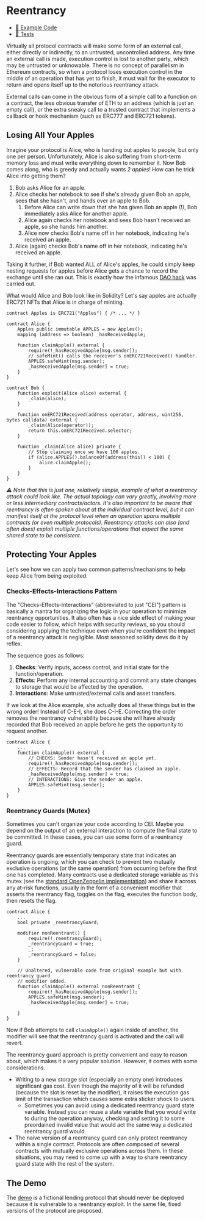 # Reentrancy

- [📜 Example Code](./ReentrantLoans.sol)
- [🐞 Tests](../../test/ReentrantLoans.t.sol)

Virtually all protocol contracts will make some form of an external call, either directly or indirectly, to an untrusted, uncontrolled address. Any time an external call is made, execution control is lost to another party, which may be untrusted or unknowable. There is no concept of parallelism in Ethereum contracts, so when a protocol loses execution control in the middle of an operation that has yet to finish, it must wait for the executor to return and opens itself up to the notorious reentrancy attack.

External calls can come in the obvious form of a simple call to a function on a contract, the less obvious transfer of ETH to an address (which is just an empty call), or the extra sneaky call to a trusted contract that implements a callback or hook mechanism (such as ERC777 and ERC721 tokens).

## Losing All Your Apples

Imagine your protocol is Alice, who is handing out apples to people, but only one per person. Unfortunately, Alice is also suffering from short-term memory loss and must write everything down to remember it. Now Bob comes along, who is greedy and actually wants *2 apples*! How can he trick Alice into getting them?

1. Bob asks Alice for an apple.
2. Alice checks her notebook to see if she's already given Bob an apple, sees that she hasn't, and hands over an apple to Bob.
    1. Before Alice can write down that she has given Bob an apple (!), Bob immediately asks Alice for another apple.
    2. Alice again checks her notebook and sees Bob hasn't received an apple, so she hands him another.
    3. Alice now checks Bob's name off in her notebook, indicating he's received an apple.
3. Alice (again) checks Bob's name off in her notebook, indicating he's received an apple.

Taking it further, if Bob wanted ALL of Alice's apples, he could simply keep nesting requests for apples before Alice gets a chance to record the exchange until she ran out. This is exactly how the infamous [DAO hack](https://www.immunebytes.com/blog/an-insight-into-the-dao-attack/) was carried out.

What would Alice and Bob look like in Solidity? Let's say apples are actually ERC721 NFTs that Alice is in charge of minting.

```solidity
contract Apples is ERC721("Apples") { /* ... */ }

contract Alice {
    Apples public immutable APPLES = new Apples();
    mapping (address => boolean) _hasReceivedApple;

    function claimApple() external {
        require(!_hasReceivedApple[msg.sender]);
        // safeMint() calls the receiver's onERC721Received() handler. 
        APPLES.safeMint(msg.sender);
        _hasReceivedApple[msg.sender] = true;
    }
}

contract Bob {
    function exploit(Alice alice) external {
        _claim(alice);
    }

    function onERC721Received(address operator, address, uint256, bytes calldata) external {
        _claim(Alice(operator));
        return this.onERC721Received.selector;
    }

    function _claim(Alice alice) private {
        // Stop claiming once we have 100 apples.
        if (alice.APPLES().balanceOf(address(this)) < 100) {
            alice.claimApple();
        }    
    }
}

```

*⚠️ Note that this is just one, relatively simple, example of what a reentrancy attack could look like. The actual topology can vary greatly, involving more or less intermediary contracts/actors. It's also important to be aware that reentrancy is often spoken about at the individual contract level, but it can manifest itself at the protocol level when an operation spans multiple contracts (or even multiple protocols). Reentrancy attacks can also (and often does) exploit multiple functions/operations that expect the same shared state to be consistent.*


## Protecting Your Apples

Let's see how we can apply two common patterns/mechanisms to help keep Alice from being exploited.

### Checks-Effects-Interactions Pattern
The "Checks-Effects-Interactions" (abbreviated to just "CEI") pattern is basically a mantra for organizing the logic in your operation to minimize reentrancy opportunities. It also often has a nice side effect of making your code easier to follow, which helps with security reviews, so you should considering applying the technique even when you're confident the impact of a reentrancy attack is negligible. Most seasoned solidity devs do it by reflex.

The sequence goes as follows:

1. **Checks**: Verify inputs, access control, and initial state for the function/operation.
2. **Effects**: Perform any internal accounting and commit any state changes to storage that would be affected by the operation.
3. **Interactions**: Make untrusted/external calls and asset transfers.

If we look at the Alice example, she actually does all these things but in the wrong order! Instead of C-E-I, she does C-I-E. Correcting the order removes the reentrancy vulnerability because she will have already recorded that Bob received an apple before he gets the opportunity to request another.

```solidity
contract Alice {
    ...
    function claimApple() external {
        // CHECKS: Sender hasn't received an apple yet.
        require(!_hasReceivedApple[msg.sender]);
        // EFFECTS: Record that the sender has claimed an apple.
        _hasReceivedApple[msg.sender] = true;
        // INTERACTIONS: Give the sender an apple.
        APPLES.safeMint(msg.sender);
    }
}

```

### Reentrancy Guards (Mutex)
Sometimes you can't organize your code according to CEI. Maybe you depend on the output of an external interaction to compute the final state to be committed. In these cases, you can use some form of a reentrancy guard.

Reentrancy guards are essentially temporary state that indicates an operation is ongoing, which you can check to prevent two mutually exclusive operations (or the same operation) from occurring before the first one has completed. Many contracts use a dedicated storage variable as this mutex (see the [standard OpenZeppelin implementation](https://docs.openzeppelin.com/contracts/4.x/api/security#ReentrancyGuard)) and share it across any at-risk functions, usually in the form of a convenient modifier that asserts the reentrancy flag, toggles on the flag, executes the function body, then resets the flag.


```solidity
contract Alice {
    ...
    bool private _reentrancyGuard;

    modifier nonReentrant() {
        require(!_reentrancyGuard);
        _reentrancyGuard = true;
        _;
        _reentrancyGuard = false;
    }

    // Unaltered, vulnerable code from original example but with reentrancy guard
    // modifier added.
    function claimApple() external nonReentrant {
        require(!_hasReceivedApple[msg.sender]);
        APPLES.safeMint(msg.sender);
        _hasReceivedApple[msg.sender] = true;

    }
}
```

Now if Bob attempts to call `claimApple()` again inside of another, the modifier will see that the reentrancy guard is activated and the call will revert.

The reentrancy guard approach is pretty convenient and easy to reason about, which makes it a very popular solution. However, it comes with some considerations.

- Writing to a new storage slot (especially an empty one) introduces significant gas cost. Even though the majority of it will be refunded (because the slot is reset by the modifier), it raises the execution gas limit of the transaction which causes some extra sticker shock to users.
    - Sometimes you can avoid using a dedicated reentrancy guard state variable. Instead you can reuse a state variable that you would write to during the operation anyway, checking and setting it to some preordained invalid value that would act the same way a dedicated reentrancy guard would.
- The naive version of a reentrancy guard can only protect reentrancy within a single contract. Protocols are often composed of several contracts with mutually exclusive operations across them. In these situations, you may need to come up with a way to share reentrancy guard state with the rest of the system.

## The Demo
The [demo](./ReentrantLoans.sol) is a fictional lending protocol that should never be deployed because it is vulnerable to a reentrancy exploit. In the same file, fixed versions of the protocol are proposed.
